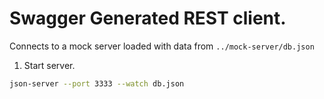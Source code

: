 # Swagger Generated REST client.

Connects to a mock server loaded with data from `../mock-server/db.json`

1. Start server.

```bash
json-server --port 3333 --watch db.json
```
